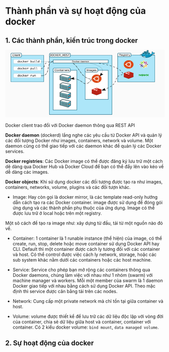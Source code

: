 # Thành phần và sự hoạt động của docker

## 1. Các thành phần, kiến trúc trong docker

![](../images/img-thanh-phan-hoat-dong/Screenshot_446.png)

Docker client trao đổi với Docker daemon thông qua REST API

**Docker daemon** (dockerd) lắng nghe các yêu cầu từ Docker API và quản lý các đối tượng Docker như images, containers, network và volume. Một daemon cũng có thể giao tiếp với các daemon khác để quản lý các Docker services.

**Docker registries**: Các Docker image có thể được đăng ký lưu trữ một cách dẽ dàng qua Docker Hub và Docker Cloud để bạn có thể đẩy lên vào kéo về dễ dàng các images.

**Docker objects**: Khi sử dụng docker các đối tượng được tạo ra như images, containers, networks, volume, plugins và các đối tượn khác.

+ Image: Hay còn gọi là docker mirror, là các template read-only hướng dẫn cách tạo ra các Docker container. image được sử dụng để đóng gói ứng dụng và các thành phần phụ thuộc của ứng dụng. Image có thể được lưu trữ ở local hoặc trên một registry. 

Một sô cách để tạo ra image như: xây dựng từ đầu, tải từ một nguồn nào đó về.

+ Container: 1 container là 1 runable instance (thể hiện) của image, có thể create, run, stop, delete hoặc move container sử dụng Docker API hay CLI. Default thì một container được cách ly tương đối với các container và host. Có thể control được việc cách ly network, storage, hoặc các sub system khác nằm dưới các containers hoặc các host machine.

+ Service: Service cho phép bạn mở rộng các containers thông qua Docker daemons, chúng làm việc với nhau như 1 nhóm (swarm) với machine manager và workers. Mỗi một member của swarm là 1 daemon Docker giao tiếp với nhau bằng cách sử dụng Docker API. Theo mặc định thì service được cân bằng tải trên các nodes.

+ Network: Cung cấp một private network mà chỉ tồn tại giữa container và host.

+ Volume: volume được thiết kể để lưu trữ các dữ liệu độc lập với vòng đời của container, chia sẻ dữ liệu giữa host và container, container với container. Có 2 kiểu docker volume: `bind mount`, `data managed volume`.

## 2. Sự hoạt động của docker



